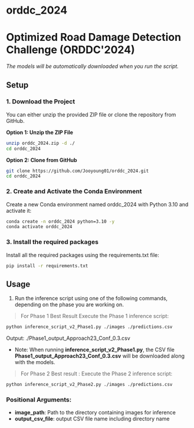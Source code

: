 # orddc_2024


# Optimized Road Damage Detection Challenge (ORDDC'2024)

*The models will be automatically downloaded when you run the script.*

## Setup

### 1. Download the Project

You can either unzip the provided ZIP file or clone the repository from GitHub.

**Option 1: Unzip the ZIP File**

```bash
unzip orddc_2024.zip -d ./
cd orddc_2024
```
**Option 2: Clone from GitHub**
```bash
git clone https://github.com/Jooyoung01/orddc_2024.git
cd orddc_2024
```

### 2. Create and Activate the Conda Environment

Create a new Conda environment named orddc_2024 with Python 3.10 and activate it:
```bash
conda create -n orddc_2024 python=3.10 -y
conda activate orddc_2024
```

### 3. Install the required packages

Install all the required packages using the requirements.txt file:
```bash
pip install -r requirements.txt
```

## Usage

1. Run the inference script using one of the following commands, depending on the phase you are working on.

> For Phase 1 Best Result
Execute the Phase 1 inference script:

```bash
python inference_script_v2_Phase1.py ./images ./predictions.csv
```
Output: ./Phase1_output_Approach23_Conf_0.3.csv
* Note: When running **inference_script_v2_Phase1.py**, the CSV file **Phase1_output_Approach23_Conf_0.3.csv** will be downloaded along with the models.

> For Phase 2 Best result : 
Execute the Phase 2 inference script:
```bash
python inference_script_v2_Phase2.py ./images ./predictions.csv
```
### Positional Arguments:
- **image_path**: Path to the directory containing images for inference
- **output_csv_file**: output CSV file name including directory name